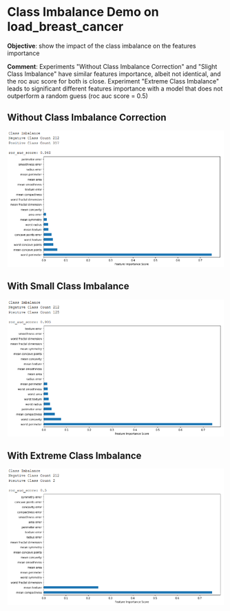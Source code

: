 # Class Imbalance Demo on load_breast_cancer

**Objective**: show the impact of the class imbalance on the features importance  <br>

**Comment**: Experiments "Without Class Imbalance Correction" and "Slight Class Imbalance" have similar features importance, albeit not identical, and the roc auc score for both is close. Experiment "Extreme Class Imbalance" leads to significant different features importance with a model that does not outperform a random guess (roc auc score = 0.5)

## Without Class Imbalance Correction

<p align="middle">
  <img src="https://github.com/dagrate/classimbalance/blob/master/plots/without.png" width="800"/>
</p>

## With Small Class Imbalance

<p align="middle">
  <img src="https://github.com/dagrate/classimbalance/blob/master/plots/slight.png" width="800"/>
</p>

## With Extreme Class Imbalance

<p align="middle">
  <img src="https://github.com/dagrate/classimbalance/blob/master/plots/extreme.png" width="800"/>
</p>
